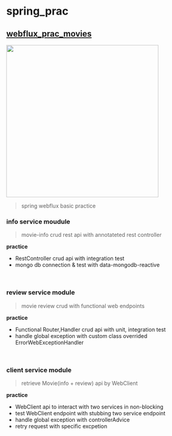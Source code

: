 # spring_prac

## [webflux_prac_movies](https://github.com/pds0309/spring_pr)

<img src="https://github.com/pds0309/spring_prac/assets/76927397/99d402df-3e18-43ce-9162-4eaca41dade6" width=400/>

> spring webflux basic practice

### info service moudule

> movie-info crud rest api with annotateted rest controller

**practice**

- RestController crud api with integration test
- mongo db connection & test with data-mongodb-reactive

<br>

### review service module

> movie review crud with functional web endpoints

**practice**

- Functional Router,Handler crud api with unit, integration test
- handle global exception with custom class overrided ErrorWebExceptionHandler

<br>

### client service module

> retrieve Movie(info + review) api by WebClient

**practice**

- WebClient api to interact with two services in non-blocking
- test WebClient endpoint with stubbing two service endpoint
- handle global exception with controllerAdvice
- retry request with specific excpetion
